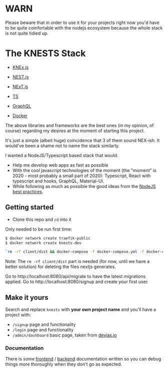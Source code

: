 # WARN
Please beware that in order to use it for your projects right now you'd have to be quite comfortable with the nodejs ecosystem because the whole stack is not quite tidied up.

# The KNESTS Stack
* [KNEx.js](http://knexjs.org/)
* [NEST.js](https://nestjs.com/)
* [NExT.js](https://nextjs.org/)
* [TS](https://www.typescriptlang.org/)

* [GraphQL](https://graphql.org/)
* [Docker](https://www.docker.com/)

The above libraries and frameworks are the best ones (in my opinion, of course) regarding my desires at the moment of starting this project. 

It's just a simple (albeit huge) coincidence that 3 of them sound NEX-ish. It would've been a shame not to name the stack similarly.

I wanted a NodeJS/Typescript based stack that would:
* Help me develop web apps as fast as possible
* With the cool javascript technologies of the moment (the "moment" is 2020 - most probably a small part of 2020): Typescript, React with typescript and hooks, GraphQL, Material-UI.
* While following as much as possible the good ideas from the [NodeJS best practices](https://github.com/goldbergyoni/nodebestpractices).


## Getting started
* Clone this repo and `cd` into it

Only needed to be run first time: 

```bash
$ docker network create traefik-public
$ docker network create knests-dev
```

```bash
`rm -rf client/dist && docker-compose -f docker-compose.yml -f docker-compose.dev.yml up --build -V --force-recreate`
```

Note: The `rm -rf client/dist` part is needed (for now, until we have a better solution) for deleting the files  nextjs generates.

Go to http://localhost:8080/api/migrate to have the latest migrations applied.
Go to http://localhost:8080/signup and create your first user.

## Make it yours

Search and replace `knests` with **your own project name** and you'll have a project with:
* `/signup` page and functionality
* `/login` page and functionality
* `/admin/dashboard` basic page, taken from [devias.io](https://devias.io/products/material-react-dashboard)

### Documentation

There is some [frontend](/../tree/master/client) / [backend](https://github.com/tudorconstantin/knests/tree/master/server) documentation written so you can debug things more thoroughly when they don't go as expected.